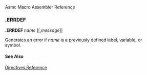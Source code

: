 Asmc Macro Assembler Reference

### .ERRDEF

**.ERRDEF** _name_ [[,_message_]]

Generates an error if _name_ is a previously defined label, variable, or symbol.

#### See Also

[Directives Reference](readme.md)